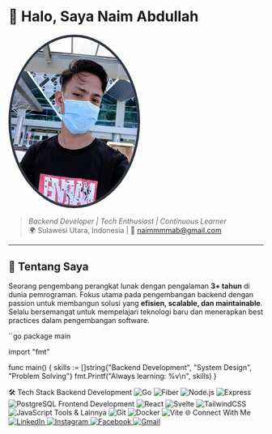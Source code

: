 # 👋 Halo, Saya Naim Abdullah 

<img src="./nm.jpg" alt="Naim Abdullah" width="250" style="border-radius: 50%; border: 5px solid #2E3440"/>

> *Backend Developer | Tech Enthusiast | Continuous Learner*  
> 🌍 Sulawesi Utara, Indonesia | 📧 naimmmmab@gmail.com  

---

## 🚀 Tentang Saya

Seorang pengembang perangkat lunak dengan pengalaman **3+ tahun** di dunia pemrograman. Fokus utama pada pengembangan backend dengan passion untuk membangun solusi yang **efisien, scalable, dan maintainable**. Selalu bersemangat untuk mempelajari teknologi baru dan menerapkan best practices dalam pengembangan software.

``go
package main

import "fmt"

func main() {
    skills := []string{"Backend Development", "System Design", "Problem Solving"}
    fmt.Printf("Always learning: %v\n", skills) 
}



🛠 Tech Stack
Backend Development
<img src="https://skillicons.dev/icons?i=go" alt="Go" width="40" height="40" />
<img src="https://raw.githubusercontent.com/gofiber/docs/master/static/img/logo-dark.svg" alt="Fiber" width="40" height="40" />
<img src="https://skillicons.dev/icons?i=nodejs" alt="Node.js" width="40" height="40" />
<img src="https://skillicons.dev/icons?i=express" alt="Express" width="40" height="40" />
<img src="https://skillicons.dev/icons?i=postgresql" alt="PostgreSQL" width="40" height="40" />
Frontend Development
<img src="https://skillicons.dev/icons?i=react" alt="React" width="40" height="40" />
<img src="https://skillicons.dev/icons?i=svelte" alt="Svelte" width="40" height="40" />
<img src="https://skillicons.dev/icons?i=tailwind" alt="TailwindCSS" width="40" height="40" />
<img src="https://skillicons.dev/icons?i=javascript" alt="JavaScript" width="40" height="40" />
Tools & Lainnya
<img src="https://skillicons.dev/icons?i=git" alt="Git" width="40" height="40" /> <img src="https://skillicons.dev/icons?i=docker" alt="Docker" width="40" height="40" /> <img src="https://skillicons.dev/icons?i=vite" alt="Vite" width="40" height="40" />
🌐 Connect With Me
<a href="https://linkedin.com/in/yourprofile">
<img src="https://skillicons.dev/icons?i=linkedin" alt="LinkedIn" width="40" height="40" />
</a>
<a href="https://www.instagram.com/nm_codig/">
<img src="https://skillicons.dev/icons?i=instagram" alt="Instagram" width="40" height="40" />
</a>
<a href="https://www.facebook.com/naimmmmmmmmmmmmmmmmmmmmmmmmmmm">
<img src="https://skillicons.dev/icons?i=facebook" alt="Facebook" width="40" height="40" />
</a>
<a href="mailto:naimmmmab@gmail.com">
<img src="https://skillicons.dev/icons?i=gmail" alt="Gmail" width="40" height="40" />
</a>
